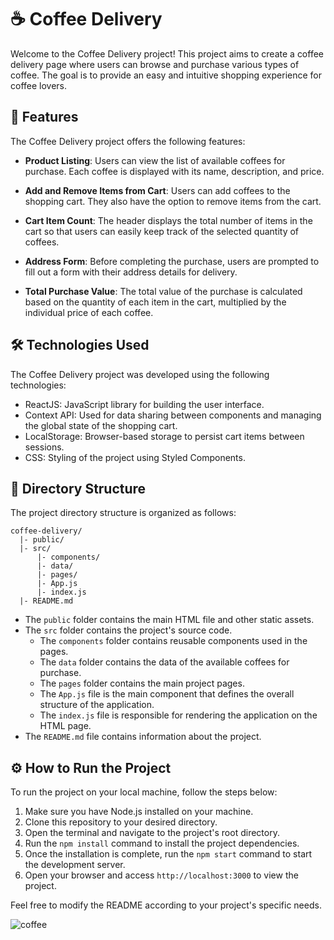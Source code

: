 # ☕ Coffee Delivery

Welcome to the Coffee Delivery project! This project aims to create a coffee delivery page where users can browse and purchase various types of coffee. The goal is to provide an easy and intuitive shopping experience for coffee lovers.

## 🚀 Features

The Coffee Delivery project offers the following features:

- **Product Listing**: Users can view the list of available coffees for purchase. Each coffee is displayed with its name, description, and price.

- **Add and Remove Items from Cart**: Users can add coffees to the shopping cart. They also have the option to remove items from the cart.

- **Cart Item Count**: The header displays the total number of items in the cart so that users can easily keep track of the selected quantity of coffees.

- **Address Form**: Before completing the purchase, users are prompted to fill out a form with their address details for delivery.

- **Total Purchase Value**: The total value of the purchase is calculated based on the quantity of each item in the cart, multiplied by the individual price of each coffee.

## 🛠️ Technologies Used

The Coffee Delivery project was developed using the following technologies:

- ReactJS: JavaScript library for building the user interface.
- Context API: Used for data sharing between components and managing the global state of the shopping cart.
- LocalStorage: Browser-based storage to persist cart items between sessions.
- CSS: Styling of the project using Styled Components.

## 📁 Directory Structure

The project directory structure is organized as follows:

```
coffee-delivery/
  |- public/
  |- src/
      |- components/
      |- data/
      |- pages/
      |- App.js
      |- index.js
  |- README.md
```

- The `public` folder contains the main HTML file and other static assets.
- The `src` folder contains the project's source code.
  - The `components` folder contains reusable components used in the pages.
  - The `data` folder contains the data of the available coffees for purchase.
  - The `pages` folder contains the main project pages.
  - The `App.js` file is the main component that defines the overall structure of the application.
  - The `index.js` file is responsible for rendering the application on the HTML page.
- The `README.md` file contains information about the project.

## ⚙️ How to Run the Project

To run the project on your local machine, follow the steps below:

1. Make sure you have Node.js installed on your machine.
2. Clone this repository to your desired directory.
3. Open the terminal and navigate to the project's root directory.
4. Run the `npm install` command to install the project dependencies.
5. Once the installation is complete, run the `npm start` command to start the development server.
6. Open your browser and access `http://localhost:3000` to view the project.

Feel free to modify the README according to your project's specific needs.


![coffee](https://github.com/layla-ventilari/coffee-delivery/assets/99200113/dde357ed-8616-4e46-aa6e-1d7c03cb2a26)
